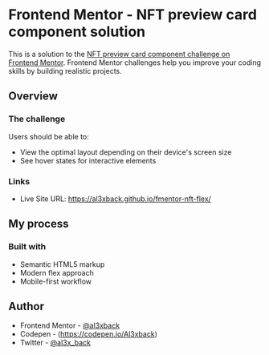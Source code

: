 # Frontend Mentor - NFT preview card component solution

This is a solution to the [NFT preview card component challenge on Frontend Mentor](https://www.frontendmentor.io/challenges/nft-preview-card-component-SbdUL_w0U). Frontend Mentor challenges help you improve your coding skills by building realistic projects.

## Overview

### The challenge

Users should be able to:

-   View the optimal layout depending on their device's screen size
-   See hover states for interactive elements

### Links

-   Live Site URL: https://al3xback.github.io/fmentor-nft-flex/

## My process

### Built with

-   Semantic HTML5 markup
-   Modern flex approach
-   Mobile-first workflow

## Author

-   Frontend Mentor - [@al3xback](https://www.frontendmentor.io/profile/al3xback)
-   Codepen - (https://codepen.io/Al3xback)
-   Twitter - [@al3x_back](https://twitter.com/al3x_back)
